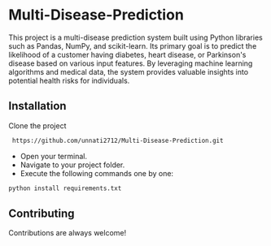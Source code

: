 
# Multi-Disease-Prediction

This project is a multi-disease prediction system built using Python libraries such as Pandas, NumPy, and scikit-learn. Its primary goal is to predict the likelihood of a customer having diabetes, heart disease, or Parkinson's disease based on various input features. By leveraging machine learning algorithms and medical data, the system provides valuable insights into potential health risks for individuals.


## Installation

Clone the project

```bash
 https://github.com/unnati2712/Multi-Disease-Prediction.git
```

- Open your terminal.
- Navigate to your project folder.
- Execute the following commands one by one:

```bash
python install requirements.txt

```
## Contributing

Contributions are always welcome!


